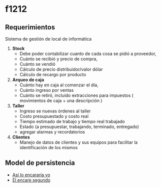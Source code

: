 # f1212
## Requerimientos
Sistema de gestión de local de informática

1. **Stock**
	* Debe poder contabilizar cuanto de cada cosa se pidió a proveedor,
	* Cuánto se recibió y precio de compra,
	* Cuánto se vendió
	* Cálculo de precio distribuidor/valor dólar
	* Cálculo de recargo por producto
2. **Arqueo de caja**
	* Cuánto hay en caja al comenzar el día,
	* Cuánto ingreso por ventas
	* Cuánto se retiró, incluido extracciones para impuestos ( movimientos de caja + una descripción )
3. **Taller**
	* Ingreso se nuevas órdenes al taller
	* Costo presupuestado y costo real
	* Tiempo estimado de trabajo y tiempo real trabajado
	* Estado (a presupuestar, trabajando, terminado, entregado)
	* agregar alarmas y recordatorios
4. **Clientes**
	* Manejo de datos de clientes y sus equipos para facilitar la identificación de los mismos

## Model de persistencia
- [Así lo encararía yo](https://github.com/InforAlonso/f1212/blob/master/documentacion/como_yo_lo_encararia.md)
- [El encare segundo](https://github.com/InforAlonso/f1212/blob/master/documentacion/el_encare_segundo.md)
